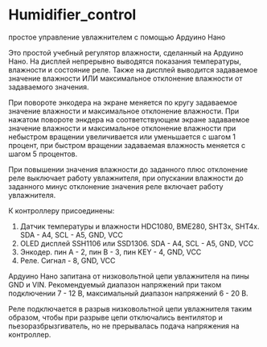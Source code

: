 # Humidifier_control
простое управление увлажнителем с помощью Ардуино Нано

Это простой учебный регулятор влажности, сделанный на Ардуино Нано.
На дисплей непрерывно выводятся показания температуры, влажности и состояние реле.
Также на дисплей выводится задаваемое значение влажности ИЛИ максимальное отклонение влажности от задаваемого значения.

При повороте энкодера на экране меняется по кругу задаваемое значение влажности и максимальное отклонение влажности.
При нажатом повороте энкдера на соответствующем экране задаваемое значение влажности 
и максимальное отклонение влажности при небыстром вращении  увеличивается или уменьшается с шагом 1 процент, при быстром вращении задаваемая влажность меняется с шагом 5 процентов.

При повышении значения влажности до заданного плюс отклонение реле выключает работу увлажнителя,
при опускании влажности до заданного минус отклонение значения реле включает работу увлажнителя.

К контроллеру присоединены:
1. Датчик температуры и влажности HDC1080, BME280, SHT3x, SHT4x. SDA - A4, SCL - A5, GND, VCC
2. OLED дисплей SSH1106 или SSD1306.  SDA - A4, SCL - A5, GND, VCC
3. Энкодер. пин А - 2, пин В - 3, пин KEY - 4, GND, VCC
4. Реле. Сигнал - 8, GND, VCC

Ардуино Нано запитана от низковольтной цепи увлажнителя на пины GND и VIN.
Рекомендуемый диапазон напряжений при таком подключении 7 - 12 В, 
максимальный диапазон напряжений 6 - 20 В.

Реле подключается в разрыв низковольтной цепи увлажнителя таким образом,
чтобы при разрыве цепи отключались вентилятор и пьезоразбрызгиватель, 
но не прерывалась подача напряжения на контроллер.
